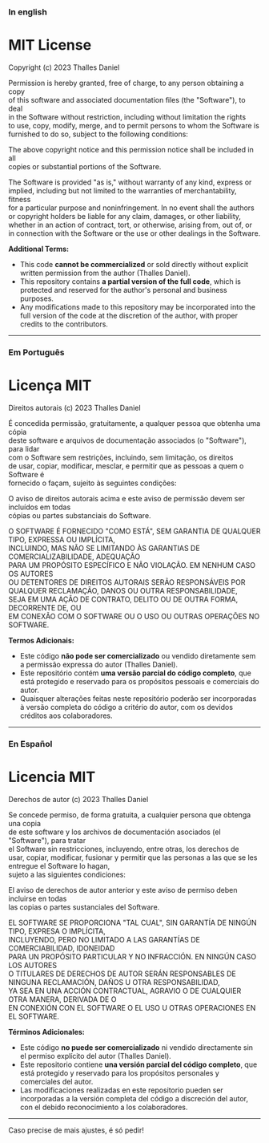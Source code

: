 
### **In english**

MIT License  
===============  

Copyright (c) 2023 Thalles Daniel  

Permission is hereby granted, free of charge, to any person obtaining a copy  
of this software and associated documentation files (the "Software"), to deal  
in the Software without restriction, including without limitation the rights  
to use, copy, modify, merge, and to permit persons to whom the Software is  
furnished to do so, subject to the following conditions:  

The above copyright notice and this permission notice shall be included in all  
copies or substantial portions of the Software.  

The Software is provided "as is," without warranty of any kind, express or  
implied, including but not limited to the warranties of merchantability, fitness  
for a particular purpose and noninfringement. In no event shall the authors  
or copyright holders be liable for any claim, damages, or other liability,  
whether in an action of contract, tort, or otherwise, arising from, out of, or  
in connection with the Software or the use or other dealings in the Software.  

**Additional Terms:**  

- This code **cannot be commercialized** or sold directly without explicit written permission from the author (Thalles Daniel).  
- This repository contains **a partial version of the full code**, which is protected and reserved for the author's personal and business purposes.  
- Any modifications made to this repository may be incorporated into the full version of the code at the discretion of the author, with proper credits to the contributors.  

---

### **Em Português**

Licença MIT  
============  

Direitos autorais (c) 2023 Thalles Daniel  

É concedida permissão, gratuitamente, a qualquer pessoa que obtenha uma cópia  
deste software e arquivos de documentação associados (o "Software"), para lidar  
com o Software sem restrições, incluindo, sem limitação, os direitos  
de usar, copiar, modificar, mesclar, e permitir que as pessoas a quem o Software é  
fornecido o façam, sujeito às seguintes condições:  

O aviso de direitos autorais acima e este aviso de permissão devem ser incluídos em todas  
cópias ou partes substanciais do Software.  

O SOFTWARE É FORNECIDO "COMO ESTÁ", SEM GARANTIA DE QUALQUER TIPO, EXPRESSA OU IMPLÍCITA,  
INCLUINDO, MAS NÃO SE LIMITANDO ÀS GARANTIAS DE COMERCIALIZABILIDADE, ADEQUAÇÃO  
PARA UM PROPÓSITO ESPECÍFICO E NÃO VIOLAÇÃO. EM NENHUM CASO OS AUTORES  
OU DETENTORES DE DIREITOS AUTORAIS SERÃO RESPONSÁVEIS POR QUALQUER RECLAMAÇÃO, DANOS OU OUTRA RESPONSABILIDADE,  
SEJA EM UMA AÇÃO DE CONTRATO, DELITO OU DE OUTRA FORMA, DECORRENTE DE, OU  
EM CONEXÃO COM O SOFTWARE OU O USO OU OUTRAS OPERAÇÕES NO SOFTWARE.  

**Termos Adicionais:**  

- Este código **não pode ser comercializado** ou vendido diretamente sem a permissão expressa do autor (Thalles Daniel).  
- Este repositório contém **uma versão parcial do código completo**, que está protegido e reservado para os propósitos pessoais e comerciais do autor.  
- Quaisquer alterações feitas neste repositório poderão ser incorporadas à versão completa do código a critério do autor, com os devidos créditos aos colaboradores.  

---

### **En Español**

Licencia MIT  
============  

Derechos de autor (c) 2023 Thalles Daniel  

Se concede permiso, de forma gratuita, a cualquier persona que obtenga una copia  
de este software y los archivos de documentación asociados (el "Software"), para tratar  
el Software sin restricciones, incluyendo, entre otras, los derechos de  
usar, copiar, modificar, fusionar y permitir que las personas a las que se les entregue el Software lo hagan,  
sujeto a las siguientes condiciones:  

El aviso de derechos de autor anterior y este aviso de permiso deben incluirse en todas  
las copias o partes sustanciales del Software.  

EL SOFTWARE SE PROPORCIONA "TAL CUAL", SIN GARANTÍA DE NINGÚN TIPO, EXPRESA O IMPLÍCITA,  
INCLUYENDO, PERO NO LIMITADO A LAS GARANTÍAS DE COMERCIABILIDAD, IDONEIDAD  
PARA UN PROPÓSITO PARTICULAR Y NO INFRACCIÓN. EN NINGÚN CASO LOS AUTORES  
O TITULARES DE DERECHOS DE AUTOR SERÁN RESPONSABLES DE NINGUNA RECLAMACIÓN, DAÑOS U OTRA RESPONSABILIDAD,  
YA SEA EN UNA ACCIÓN CONTRACTUAL, AGRAVIO O DE CUALQUIER OTRA MANERA, DERIVADA DE O  
EN CONEXIÓN CON EL SOFTWARE O EL USO U OTRAS OPERACIONES EN EL SOFTWARE.  

**Términos Adicionales:**  

- Este código **no puede ser comercializado** ni vendido directamente sin el permiso explícito del autor (Thalles Daniel).  
- Este repositorio contiene **una versión parcial del código completo**, que está protegido y reservado para los propósitos personales y comerciales del autor.  
- Las modificaciones realizadas en este repositorio pueden ser incorporadas a la versión completa del código a discreción del autor, con el debido reconocimiento a los colaboradores.  

---

Caso precise de mais ajustes, é só pedir!
